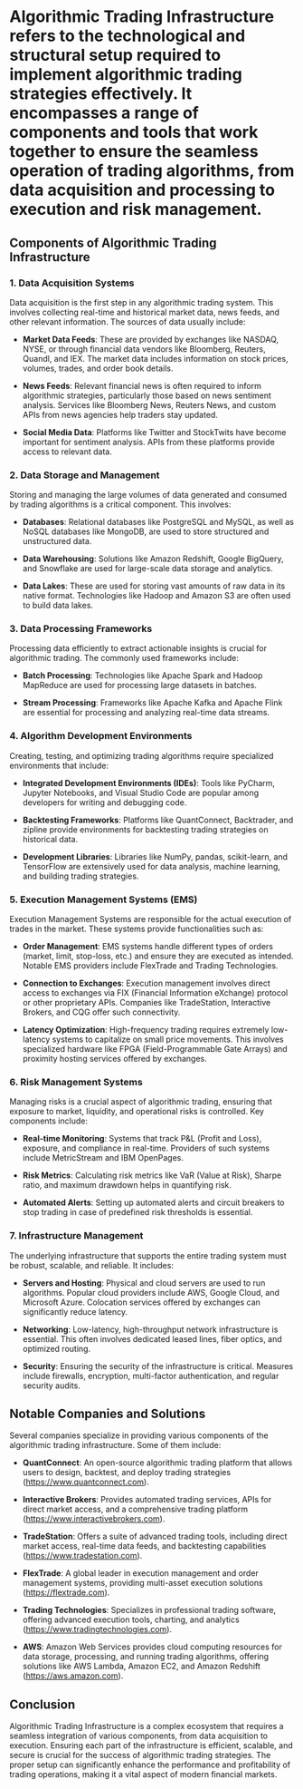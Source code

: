 # Algorithmic Trading Infrastructure refers to the technological and structural setup required to implement algorithmic trading strategies effectively. It encompasses a range of components and tools that work together to ensure the seamless operation of trading algorithms, from data acquisition and processing to execution and risk management.

## Components of Algorithmic Trading Infrastructure

### 1. Data Acquisition Systems

Data acquisition is the first step in any algorithmic trading system. This involves collecting real-time and historical market data, news feeds, and other relevant information. The sources of data usually include:

- **Market Data Feeds**: These are provided by exchanges like NASDAQ, NYSE, or through financial data vendors like Bloomberg, Reuters, Quandl, and IEX. The market data includes information on stock prices, volumes, trades, and order book details.

- **News Feeds**: Relevant financial news is often required to inform algorithmic strategies, particularly those based on news sentiment analysis. Services like Bloomberg News, Reuters News, and custom APIs from news agencies help traders stay updated.

- **Social Media Data**: Platforms like Twitter and StockTwits have become important for sentiment analysis. APIs from these platforms provide access to relevant data.

### 2. Data Storage and Management

Storing and managing the large volumes of data generated and consumed by trading algorithms is a critical component. This involves:

- **Databases**: Relational databases like PostgreSQL and MySQL, as well as NoSQL databases like MongoDB, are used to store structured and unstructured data.

- **Data Warehousing**: Solutions like Amazon Redshift, Google BigQuery, and Snowflake are used for large-scale data storage and analytics.

- **Data Lakes**: These are used for storing vast amounts of raw data in its native format. Technologies like Hadoop and Amazon S3 are often used to build data lakes.

### 3. Data Processing Frameworks

Processing data efficiently to extract actionable insights is crucial for algorithmic trading. The commonly used frameworks include:

- **Batch Processing**: Technologies like Apache Spark and Hadoop MapReduce are used for processing large datasets in batches.

- **Stream Processing**: Frameworks like Apache Kafka and Apache Flink are essential for processing and analyzing real-time data streams.

### 4. Algorithm Development Environments

Creating, testing, and optimizing trading algorithms require specialized environments that include:

- **Integrated Development Environments (IDEs)**: Tools like PyCharm, Jupyter Notebooks, and Visual Studio Code are popular among developers for writing and debugging code.

- **Backtesting Frameworks**: Platforms like QuantConnect, Backtrader, and zipline provide environments for backtesting trading strategies on historical data.

- **Development Libraries**: Libraries like NumPy, pandas, scikit-learn, and TensorFlow are extensively used for data analysis, machine learning, and building trading strategies.

### 5. Execution Management Systems (EMS)

Execution Management Systems are responsible for the actual execution of trades in the market. These systems provide functionalities such as:

- **Order Management**: EMS systems handle different types of orders (market, limit, stop-loss, etc.) and ensure they are executed as intended. Notable EMS providers include FlexTrade and Trading Technologies.

- **Connection to Exchanges**: Execution management involves direct access to exchanges via FIX (Financial Information eXchange) protocol or other proprietary APIs. Companies like TradeStation, Interactive Brokers, and CQG offer such connectivity.

- **Latency Optimization**: High-frequency trading requires extremely low-latency systems to capitalize on small price movements. This involves specialized hardware like FPGA (Field-Programmable Gate Arrays) and proximity hosting services offered by exchanges.

### 6. Risk Management Systems

Managing risks is a crucial aspect of algorithmic trading, ensuring that exposure to market, liquidity, and operational risks is controlled. Key components include:

- **Real-time Monitoring**: Systems that track P&L (Profit and Loss), exposure, and compliance in real-time. Providers of such systems include MetricStream and IBM OpenPages.

- **Risk Metrics**: Calculating risk metrics like VaR (Value at Risk), Sharpe ratio, and maximum drawdown helps in quantifying risk.

- **Automated Alerts**: Setting up automated alerts and circuit breakers to stop trading in case of predefined risk thresholds is essential.

### 7. Infrastructure Management

The underlying infrastructure that supports the entire trading system must be robust, scalable, and reliable. It includes:

- **Servers and Hosting**: Physical and cloud servers are used to run algorithms. Popular cloud providers include AWS, Google Cloud, and Microsoft Azure. Colocation services offered by exchanges can significantly reduce latency.

- **Networking**: Low-latency, high-throughput network infrastructure is essential. This often involves dedicated leased lines, fiber optics, and optimized routing.

- **Security**: Ensuring the security of the infrastructure is critical. Measures include firewalls, encryption, multi-factor authentication, and regular security audits.

## Notable Companies and Solutions

Several companies specialize in providing various components of the algorithmic trading infrastructure. Some of them include:

- **QuantConnect**: An open-source algorithmic trading platform that allows users to design, backtest, and deploy trading strategies (https://www.quantconnect.com).

- **Interactive Brokers**: Provides automated trading services, APIs for direct market access, and a comprehensive trading platform (https://www.interactivebrokers.com).

- **TradeStation**: Offers a suite of advanced trading tools, including direct market access, real-time data feeds, and backtesting capabilities (https://www.tradestation.com).

- **FlexTrade**: A global leader in execution management and order management systems, providing multi-asset execution solutions (https://flextrade.com).

- **Trading Technologies**: Specializes in professional trading software, offering advanced execution tools, charting, and analytics (https://www.tradingtechnologies.com).

- **AWS**: Amazon Web Services provides cloud computing resources for data storage, processing, and running trading algorithms, offering solutions like AWS Lambda, Amazon EC2, and Amazon Redshift (https://aws.amazon.com).

## Conclusion

Algorithmic Trading Infrastructure is a complex ecosystem that requires a seamless integration of various components, from data acquisition to execution. Ensuring each part of the infrastructure is efficient, scalable, and secure is crucial for the success of algorithmic trading strategies. The proper setup can significantly enhance the performance and profitability of trading operations, making it a vital aspect of modern financial markets.
